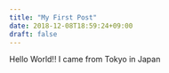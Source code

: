 ```yaml
---
title: "My First Post"
date: 2018-12-08T18:59:24+09:00
draft: false
---
```

Hello World!!
I came from Tokyo in Japan
